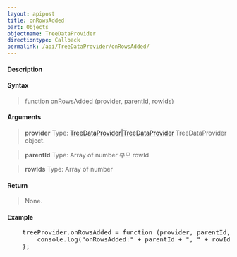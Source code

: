 ```yaml
---
layout: apipost
title: onRowsAdded
part: Objects
objectname: TreeDataProvider
directiontype: Callback
permalink: /api/TreeDataProvider/onRowsAdded/
---
```



#### Description

> 

#### Syntax

> function onRowsAdded (provider, parentId, rowIds)

#### Arguments

> **provider**
> Type: [TreeDataProvider\|TreeDataProvider](/api/TreeDataProvider/)
> TreeDataProvider object.

> **parentId**
> Type: Array of number
> 부모 rowId

> **rowIds**
> Type: Array of number
> 

#### Return

> None.

#### Example

<pre class="prettyprint">
    treeProvider.onRowsAdded = function (provider, parentId, rowIds) {
        console.log("onRowsAdded:" + parentId + ", " + rowIds.length);
    };
</pre>

